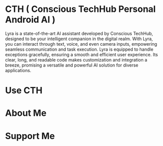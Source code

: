 # CTH  ( Conscious TechHub Personal Android AI )

Lyra is a state-of-the-art AI assistant developed by Conscious TechHub, designed to be your intelligent companion in the digital realm. With Lyra, you can interact through text, voice, and even camera inputs, empowering seamless communication and task execution. Lyra is equipped to handle exceptions gracefully, ensuring a smooth and efficient user experience. Its clear, long, and readable code makes customization and integration a breeze, promising a versatile and powerful AI solution for diverse applications.

# Use CTH

# About Me

# Support Me


